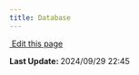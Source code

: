 ```yaml
---
title: Database
---
```

<script setup>
    import IndexContent from "./structure.md"
</script>

<IndexContent />

<section class="lesli-markdown-info">
    <p><a target="blank" href="https://github.com/LesliTech/Lesli/tree/master/docs/database/index.md"><i class="ri-external-link-fill"></i>&nbsp;Edit this page</a><p/>
    <p><b>Last Update: </b>2024/09/29 22:45</p>
</section>

<!-- This code was automatically generated -->
<!-- to update this docs please run rake docs:build -->

